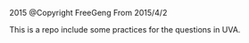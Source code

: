 
2015 @Copyright FreeGeng
From 2015/4/2

This is a repo include some practices for the questions in UVA.
